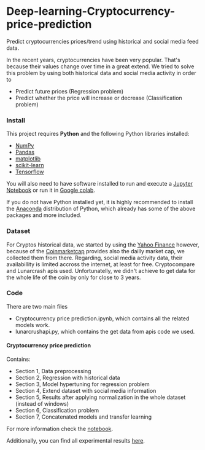 # Deep-learning-Cryptocurrency-price-prediction
Predict cryptocurrencies prices/trend using historical and social media feed data.

In the recent years, cryptocurrencies have been very popular. 
That's because their values change over time in a great extend. 
We tried to solve this problem by using both historical data and social media activity in order to 

- Predict future prices (Regression problem)
- Predict whether the price will increase or decrease (Classification problem)

### Install

This project requires **Python** and the following Python libraries installed:

- [NumPy](http://www.numpy.org/)
- [Pandas](http://pandas.pydata.org/)
- [matplotlib](http://matplotlib.org/)
- [scikit-learn](http://scikit-learn.org/stable/)
- [Tensorflow](https://www.tensorflow.org/)

You will also need to have software installed to run and execute a [Jupyter Notebook](http://ipython.org/notebook.html) or run it in [Google colab](https://colab.research.google.com/).

If you do not have Python installed yet, it is highly recommended to install the [Anaconda](http://continuum.io/downloads) distribution of Python, which already has some of the above packages and more included. 

### Dataset

For Cryptos historical data, we started by using the [Yahoo Finance](https://finance.yahoo.com/) however, because of the [Coinmarketcap](https://coinmarketcap.com/) provides also the dailly market cap, we collected them from there.
Regarding, social media activity data, their availabillity is limited accross the internet, at least for free. 
Cryptocompare and Lunarcrash apis used. 
Unfortunatelly, we didn't achieve to get data for the whole life of the coin by only for close to 3 years.

### Code

There are two main files
- Cryptocurrency price prediction.ipynb, which contains all the related models work.
- lunarcrushapi.py, which contains the get data from apis code we used.

#### Cryptocurrency price prediction

Contains:
- Section 1, Data preprocessing 
- Section 2, Regression with historical data 
- Section 3, Model hypertuning for regression problem 
- Section 4, Extend dataset with social media information
- Section 5, Results after applying normalization in the whole dataset (instead of windows)
- Section 6, Classification problem
- Section 7, Concatenated models and transfer learning

For more information check the [notebook](https://nbviewer.jupyter.org/github/teoad95/Deep-learning-Cryptocurrency-price-prediction/blob/main/Cryptocurrency%20price%20prediction.ipynb).

Additionally, you can find all experimental results [here](https://drive.google.com/drive/folders/1kx9G1Jd4V5zsnmkPqmR4rIk68lIsDAgE?usp=sharing).

